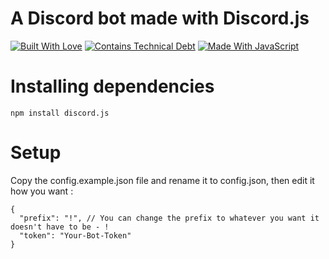 # A Discord bot made with Discord.js
[![Built With Love](https://forthebadge.com/images/badges/built-with-love.svg)](https://forthebadge.com)
[![Contains Technical Debt](https://forthebadge.com/images/badges/contains-technical-debt.svg)](https://forthebadge.com)
[![Made With JavaScript](https://forthebadge.com/images/badges/made-with-javascript.svg)](https://forthebadge.com)

# Installing dependencies
```
npm install discord.js
```

# Setup
Copy the config.example.json file and rename it to config.json, then edit it how you want :
```jsonc
{
  "prefix": "!", // You can change the prefix to whatever you want it doesn't have to be - !
  "token": "Your-Bot-Token"
}
```